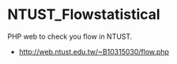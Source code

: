 # NTUST_Flowstatistical
PHP web to check you flow in NTUST.
* http://web.ntust.edu.tw/~B10315030/flow.php
